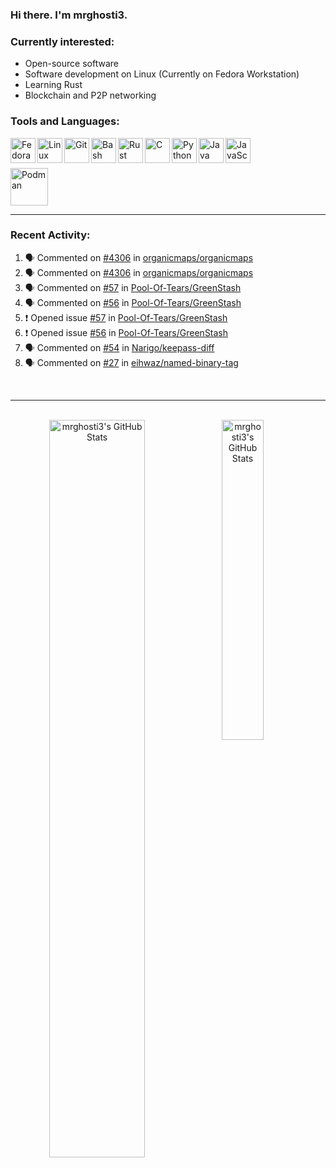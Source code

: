 ### Hi there. I'm mrghosti3.

### Currently interested:

- Open-source software
- Software development on Linux (Currently on Fedora Workstation)
- Learning Rust
- Blockchain and P2P networking

### Tools and Languages:

<img align="left" width="40px" alt="Fedora Workstation" src="https://cdn.jsdelivr.net/gh/devicons/devicon/icons/fedora/fedora-original.svg" />
<img align="left" width="40px" alt="Linux" src="https://cdn.jsdelivr.net/gh/devicons/devicon/icons/linux/linux-original.svg" />
<img align="left" width="40px" alt="Git" src="https://cdn.jsdelivr.net/gh/devicons/devicon/icons/git/git-original.svg" />
<img align="left" width="40px" alt="Bash" src="https://cdn.jsdelivr.net/gh/devicons/devicon/icons/bash/bash-original.svg" />
<img align="left" width="40px" alt="Rust" src="https://cdn.jsdelivr.net/gh/devicons/devicon/icons/rust/rust-plain.svg" />
<img align="left" width="40px" alt="C" src="https://cdn.jsdelivr.net/gh/devicons/devicon/icons/c/c-original.svg" />
<img align="left" width="40px" alt="Python" src="https://cdn.jsdelivr.net/gh/devicons/devicon/icons/python/python-original.svg" />
<img align="left" width="40px" alt="Java" src="https://cdn.jsdelivr.net/gh/devicons/devicon/icons/java/java-original-wordmark.svg" />
<img align="left" width="40px" alt="JavaScript" src="https://cdn.jsdelivr.net/gh/devicons/devicon/icons/javascript/javascript-original.svg" />

<br><br>

<img width="60px" alt="Podman" src="https://cdn.jsdelivr.net/gh/devicons/devicon/icons/podman/podman-original.svg" />

---

### Recent Activity:

<!--START_SECTION:activity-->
1. 🗣 Commented on [#4306](https://github.com/organicmaps/organicmaps/pull/4306#issuecomment-1748373521) in [organicmaps/organicmaps](https://github.com/organicmaps/organicmaps)
2. 🗣 Commented on [#4306](https://github.com/organicmaps/organicmaps/pull/4306#issuecomment-1746490987) in [organicmaps/organicmaps](https://github.com/organicmaps/organicmaps)
3. 🗣 Commented on [#57](https://github.com/Pool-Of-Tears/GreenStash/issues/57#issuecomment-1742037936) in [Pool-Of-Tears/GreenStash](https://github.com/Pool-Of-Tears/GreenStash)
4. 🗣 Commented on [#56](https://github.com/Pool-Of-Tears/GreenStash/issues/56#issuecomment-1742035509) in [Pool-Of-Tears/GreenStash](https://github.com/Pool-Of-Tears/GreenStash)
5. ❗ Opened issue [#57](https://github.com/Pool-Of-Tears/GreenStash/issues/57) in [Pool-Of-Tears/GreenStash](https://github.com/Pool-Of-Tears/GreenStash)
6. ❗ Opened issue [#56](https://github.com/Pool-Of-Tears/GreenStash/issues/56) in [Pool-Of-Tears/GreenStash](https://github.com/Pool-Of-Tears/GreenStash)
7. 🗣 Commented on [#54](https://github.com/Narigo/keepass-diff/issues/54#issuecomment-1725814036) in [Narigo/keepass-diff](https://github.com/Narigo/keepass-diff)
8. 🗣 Commented on [#27](https://github.com/eihwaz/named-binary-tag/pull/27#issuecomment-1725740573) in [eihwaz/named-binary-tag](https://github.com/eihwaz/named-binary-tag)
<!--END_SECTION:activity-->

<br />

---

<br />

<div align="center">
    <a href="#x">
        <img
            align="left"
            width="55%"
            alt="mrghosti3's GitHub Stats"
            src="https://github-readme-stats.vercel.app/api?username=mrghosti3&show_icons=true&theme=tokyonight&count_private=true&bg_color=3A5D37&text_color=FAC860&icon_color=E75A7C"
        />
    </a>
    <a href="#x">
        <img
            align="left"
            width="36.25%"
            alt="mrghosti3's GitHub Stats"
            src="https://github-readme-stats.vercel.app/api/top-langs/?username=mrghosti3&layout=compact&theme=tokyonight&langs_count=8&bg_color=2B4D28&text_color=FAC860"
        />
    </a>
</div>
